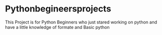 # Pythonbegineersprojects
This Project is for Python Beginners who just stared working on python and have a little knowledge of formate and Basic python
